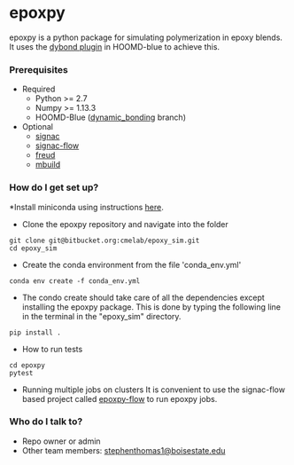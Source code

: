 # epoxpy #
epoxpy is a python package for simulating polymerization in epoxy blends. It uses the [dybond plugin](https://bitbucket.org/cmelab/hoomd_blue) in HOOMD-blue to achieve this.

### Prerequisites ###
* Required
	* Python >= 2.7
	* Numpy  >= 1.13.3
	* HOOMD-Blue ([dynamic_bonding](https://bitbucket.org/cmelab/hoomd_blue) branch)
* Optional
	* [signac](http://signac.readthedocs.io/en/latest/)
	* [signac-flow](https://signac-flow.readthedocs.io/en/latest/)
	* [freud](http://glotzerlab.engin.umich.edu/freud/)
	* [mbuild](http://mosdef-hub.github.io/mbuild/)
	
### How do I get set up? ###

*Install miniconda using instructions [here](https://conda.io/docs/install/quick.html#miniconda-quick-install-requirements).

* Clone the epoxpy repository and navigate into the folder
```
git clone git@bitbucket.org:cmelab/epoxy_sim.git
cd epoxy_sim
```

* Create the conda environment from the file 'conda_env.yml'
```
conda env create -f conda_env.yml
```
* The condo create should take care of all the dependencies except installing the epoxpy package. This is done by typing the following line in the terminal in the "epoxy_sim" directory.
```
pip install .
```
* How to run tests
```
cd epoxpy
pytest
```

* Running multiple jobs on clusters
It is convenient to use the signac-flow based project called [epoxpy-flow](https://bitbucket.org/cmelab/epoxpy-flow) to run epoxpy jobs. 

### Who do I talk to? ###

* Repo owner or admin
* Other team members: stephenthomas1@boisestate.edu